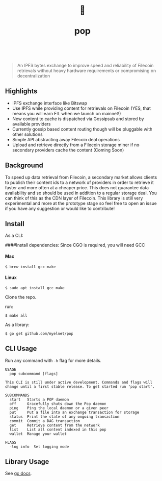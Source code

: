 <h1 align="center"> 
	<br>
	  	🍿
	<br>
	<br>
	pop
	<br>
	<br>
	<br>
</h1>

> An IPFS bytes exchange to improve speed and reliability of Filecoin retrievals without
> heavy hardware requirements or compromising on decentralization

## Highlights

- IPFS exchange interface like Bitswap
- Use IPFS while providing content for retrievals on Filecoin (YES, that means you will earn FIL when we launch on mainnet!)
- New content to cache is dispatched via Gossipsub and stored by available providers
- Currently gossip based content routing though will be pluggable with other solutions
- Simple API abstracting away Filecoin deal operations
- Upload and retrieve directly from a Filecoin storage miner if no secondary providers cache the content (Coming Soon)

## Background

To speed up data retrieval from Filecoin, a secondary market allows clients to publish their content ids to a network of providers
in order to retrieve it faster and more often at a cheaper price. This does not guarantee data availability and so should be used
in addition to a regular storage deal. You can think of this as the CDN layer of Filecoin. This library is still very experimental 
and more at the prototype stage so feel free to open an issue if you have any suggestion or would like to contribute!

## Install

As a CLI:

####Install dependencies:
Since CGO is required, you will need GCC

#### Mac
```commandline
$ brew install gcc make
```

#### Linux
```commandline
$ sudo apt install gcc make
```

Clone the repo.

run:
```commandline
$ make all
```

As a library:

```commandline
$ go get github.com/myelnet/pop
```

## CLI Usage

Run any command with `-h` flag for more details.

```
USAGE
  pop subcommand [flags]

This CLI is still under active development. Commands and flags will
change until a first stable release. To get started run 'pop start'.

SUBCOMMANDS
  start   Starts a POP daemon
  off     Gracefully shuts down the Pop daemon
  ping    Ping the local daemon or a given peer
  put     Put a file into an exchange transaction for storage
  status  Print the state of any ongoing transaction
  commit  Commit a DAG transaction
  get     Retrieve content from the network
  list    List all content indexed in this pop
  wallet  Manage your wallet

FLAGS
  -log info  Set logging mode
```

## Library Usage

See [go docs](https://pkg.go.dev/github.com/myelnet/pop/exchange).
